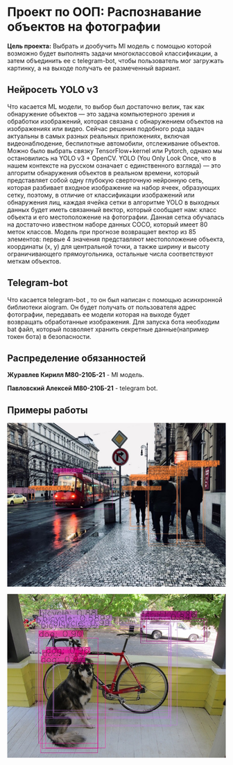 # Проект по ООП: Распознавание объектов на фотографии

**Цель проекта:** Выбрать и дообучить Ml модель с помощью которой возможно будет выполнять задачи многоклассовой классификации, а затем объединить ее с telegram-bot, чтобы пользователь мог загружать картинку, а на выходе получать ее размеченный вариант.

## Нейросеть YOLO v3
Что касается ML модели, то выбор был достаточно велик, так как обнаружение объектов — это задача компьютерного зрения и обработки изображений, которая связана с обнаружением объектов на изображениях или видео. Сейчас решения подобного рода задач актуальны в самых разных реальных приложениях, включая видеонаблюдение, беспилотные автомобили, отслеживание объектов. Можно было выбрать связку TensorFlow+kernel или Pytorch, однако мы остановились на YOLO v3 + OpenCV. YOLO (You Only Look Once, что в нашем контексте на русском означает с единственного взгляда) — это алгоритм обнаружения объектов в реальном времени, который представляет собой одну глубокую сверточную нейронную сеть, которая разбивает входное изображение на набор ячеек, образующих сетку, поэтому, в отличие от классификации изображений или обнаружения лиц, каждая ячейка сетки в алгоритме YOLO в выходных данных будет иметь связанный вектор, который сообщает нам: класс объекта и его местоположение на фотографии. Данная сетка обучалась на достаточно известном наборе данных COCO, который имеет 80 меток классов. Модель при прогнозе возвращает вектор из 85 элементов: первые 4 значения представляют местоположение объекта, координаты (x, y) для центральной точки, а также ширину и высоту ограничивающего прямоугольника, остальные числа соответствуют меткам объектов.

## Telegram-bot
Что касается telegram-bot , то он был написан с помощью асинхронной библиотеки aiogram. Он будет получать от пользователя адрес фотографии, передавать ее модели которая на выходе будет возвращать обработанные изображения. Для запуска бота необходим bat файл, который позволяет хранить секретные данные(например токен бота) в безопасности.

## Распределение обязанностей

**Журавлев Кирилл М80-210Б-21** - Ml модель.

**Павловский Алексей М80-210Б-21** - telegram bot. 

## Примеры работы

![screenshot1](https://github.com/KirillZHur/OOP_project/blob/main/result/street2_yolo3.jpg)

![screenshot2](https://github.com/KirillZHur/OOP_project/blob/main/result/dog_yolo3.jpg)
